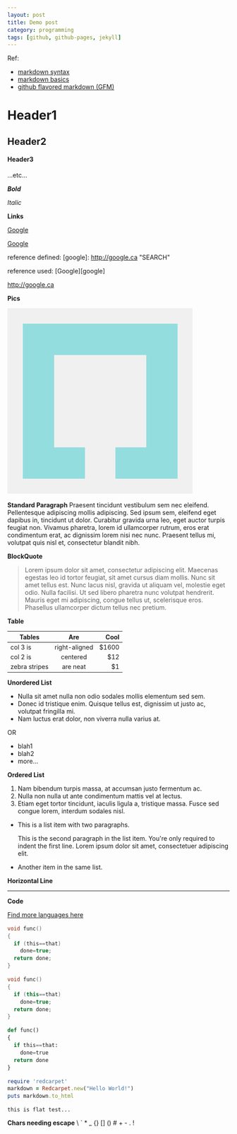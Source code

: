 ```yaml
---
layout: post
title: Demo post
category: programming
tags: [github, github-pages, jekyll]
---
```


Ref:

- [markdown syntax](http://daringfireball.net/projects/markdown/syntax)
- [markdown basics](http://daringfireball.net/projects/markdown/basics)
- [github flavored markdown (GFM)](https://help.github.com/articles/github-flavored-markdown/)

# Header1
## Header2
#### Header3
...etc...

***Bold***

*Italic*

**Links**

[Google](http://google.ca)

[Google](http://google.ca "SEARCH")

reference defined:
[google]: http://google.ca "SEARCH"

reference used:
[Google][google]

<http://google.ca>

**Pics**

![alt test](/public/images/logo.png)

**Standard Paragraph**
Praesent tincidunt vestibulum sem nec eleifend. Pellentesque adipiscing mollis adipiscing. Sed ipsum sem, eleifend eget dapibus in, tincidunt ut dolor. Curabitur gravida urna leo, eget auctor turpis feugiat non. Vivamus pharetra, lorem id ullamcorper rutrum, eros erat condimentum erat, ac dignissim lorem nisi nec nunc. Praesent tellus mi, volutpat quis nisl et, consectetur blandit nibh.

**BlockQuote**

> Lorem ipsum dolor sit amet, consectetur adipiscing elit. Maecenas egestas leo id tortor feugiat, sit amet cursus diam mollis. Nunc sit amet tellus est. Nunc lacus nisl, gravida ut aliquam vel, molestie eget odio. Nulla facilisi. Ut sed libero pharetra nunc volutpat hendrerit. Mauris eget mi adipiscing, congue tellus ut, scelerisque eros. Phasellus ullamcorper dictum tellus nec pretium.

**Table**

| Tables        | Are           | Cool  |
| ------------- |:-------------:| -----:|
| col 3 is      | right-aligned | $1600 |
| col 2 is      | centered      |   $12 |
| zebra stripes | are neat      |    $1 |

**Unordered List**

- Nulla sit amet nulla non odio sodales mollis elementum sed sem.
- Donec id tristique enim. Quisque tellus est, dignissim ut justo ac, volutpat fringilla mi.
- Nam luctus erat dolor, non viverra nulla varius at.

OR

* blah1
* blah2
* more...


**Ordered List**

1. Nam bibendum turpis massa, at accumsan justo fermentum ac.
2. Nulla non nulla ut ante condimentum mattis vel at lectus.
3. Etiam eget tortor tincidunt, iaculis ligula a, tristique massa. Fusce sed congue lorem, interdum sodales nisl.

*   This is a list item with two paragraphs.

    This is the second paragraph in the list item. You're
only required to indent the first line. Lorem ipsum dolor
sit amet, consectetuer adipiscing elit.

*   Another item in the same list.

**Horizontal Line**

---

**Code**

[Find more languages here](http://pygments.org/docs/lexers/)

```c
void func()
{
  if (this==that)
    done=true;
  return done;
}
```

```cpp
void func()
{
  if (this==that)
    done=true;
  return done;
}
```

```python
def func()
{
  if this==that:
    done=true
  return done
}
```

```ruby
require 'redcarpet'
markdown = Redcarpet.new("Hello World!")
puts markdown.to_html
```

```text
this is flat test...
```

**Chars needing escape**
\\
\`
\*
\_
\{\}
\[\]
\(\)
\#
\+
\-
\.
\!